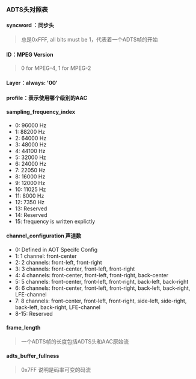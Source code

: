 ### ADTS头对照表



#### **syncword** ：同步头

> 总是0xFFF, all bits must be 1，代表着一个ADTS帧的开始



#### **ID**：MPEG Version

> 0 for MPEG-4, 1 for MPEG-2



#### **Layer**：always: '00'



#### **profile**：表示使用哪个级别的AAC



#### **sampling_frequency_index**

- 0: 96000 Hz
- 1: 88200 Hz
- 2: 64000 Hz
- 3: 48000 Hz
- 4: 44100 Hz
- 5: 32000 Hz
- 6: 24000 Hz
- 7: 22050 Hz
- 8: 16000 Hz
- 9: 12000 Hz
- 10: 11025 Hz
- 11: 8000 Hz
- 12: 7350 Hz
- 13: Reserved
- 14: Reserved
- 15: frequency is written explictly



#### channel_configuration 声道数 

- 0: Defined in AOT Specifc Config
- 1: 1 channel: front-center
- 2: 2 channels: front-left, front-right
- 3: 3 channels: front-center, front-left, front-right
- 4: 4 channels: front-center, front-left, front-right, back-center
- 5: 5 channels: front-center, front-left, front-right, back-left, back-right
- 6: 6 channels: front-center, front-left, front-right, back-left, back-right, LFE-channel
- 7: 8 channels: front-center, front-left, front-right, side-left, side-right, back-left, back-right, LFE-channel
- 8-15: Reserved



#### **frame_length** 

> 一个ADTS帧的长度包括ADTS头和AAC原始流

#### **adts_buffer_fullness**

>  0x7FF 说明是码率可变的码流





